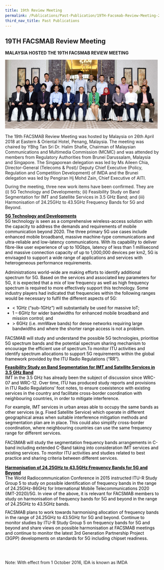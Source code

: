 ```yaml
---
title: 19th Review Meeting
permalink: /Publications/Past-Publication/19TH-Facsmab-Review-Meeting-26th-Apr-2018
third_nav_title: Past Publications
---
```

<div class="section-content">
<h2>19TH FACSMAB Review Meeting</h2>
<p><strong>MALAYSIA HOSTED THE 19TH FACSMAB REVIEW MEETING</strong></p><p><strong><img alt="" style="width: 500px; height: 225px; margin: unset;" src="/assets/images/19TH Review Photo_crop.jpg"></strong></p><p style="margin: 0px 0px 10.66px;">The 19th FACSMAB Review Meeting was hosted by Malaysia on 26th April 2018 at Eastern &amp; Oriental Hotel, Penang, Malaysia. The meeting was chaired by YBhg Tan Sri Dr. Halim Shafie, Chairman of Malaysian Communications and Multimedia Commission (MCMC) and was attended by members from Regulatory Authorities from Brunei Darussalam, Malaysia and Singapore. The Singaporean delegation was led by Ms Aileen Chia, Director-General (Telecoms &amp; Post)/ Deputy Chief Executive (Policy, Regulation and Competition Development) of IMDA and the Brunei delegation was led by Pengiran Hj Mohd Zain, Chief Executive of AITI. </p><p style="margin: 0px 0px 10.66px;">During the meeting, three new work items have been confirmed. They are (i) 5G Technology and Developments; (ii) Feasibility Study on Band Segmentation for IMT and Satellite Services in 3.5 GHz Band; and (iii) Harmonisation of 24.25GHz to 43.5GHz Frequency Bands for 5G and Beyond.</p><p style="margin: 0in 0in 0pt;"><strong><span style="margin: 0px; color: black; text-decoration: underline;">5G Technology and Developments </span></strong></p><p style="margin: 0in 0in 8pt;"><span style="margin: 0px; color: black;">5G technology is seen as a comprehensive wireless-access solution with the capacity to address the demands and requirements of mobile communication beyond 2020. The three primary 5G use cases include enhanced mobile broadband, massive machine-type communications and ultra-reliable and low-latency communications. With its capability to deliver fibre-like user experience of up to 10Gbps, latency of less than 1 millisecond and massive connection capacity of up to 1,000,000 devices per km2, 5G is envisaged to support a wide range of applications and services with heterogeneous performance requirements.</span></p><p><span style="margin: 0px; color: black;">Administrations world-wide are making efforts to identify additional spectrum for 5G. Based on the services and associated key parameters for 5G, it is expected that a mix of low frequency as well as high frequency spectrum is required to more effectively support this technology. Some industry players had indicated that frequencies within the following ranges would be necessary to fulfil the different aspects of 5G:</span></p><ul><li><span style="margin: 0px; color: black;">&lt; 1GHz (“sub-1GHz”) will substantially be used for massive IoT;</span></li><li><span style="margin: 0px; color: black;">1 – 6GHz for wider bandwidths for enhanced mobile broadband and mission control; and</span></li><li><span style="margin: 0px; color: black;">&gt; 6GHz (i.e. mmWave bands) for dense networks requiring large bandwidths and where the shorter range access is not a problem.</span></li></ul><p style="margin: 0in 0in 8pt;"><span style="margin: 0px; color: black;">FACSMAB will study and understand the possible 5G technologies, prioritise 5G spectrum bands and the potential spectrum sharing mechanism to encourage the efficient use of spectrum.To monitor ITU activities and identify spectrum allocations to support 5G requirements within the global framework provided by the ITU Radio Regulations (“RR”).</span></p><p style="margin: 0in 0in 0pt;"><strong><span style="margin: 0px; color: black; text-decoration: underline;">Feasibility Study on Band Segmentation for IMT and Satellite Services in 3.5 GHz Band</span></strong></p><p style="margin: 0in 0in 8pt;"><span style="margin: 0px; color: black;">IMT in the 3.5 GHz has already been the subject of discussion since WRC-07 and WRC-12. Over time, ITU has produced study reports and provisions in ITU Radio Regulations’ foot notes, to ensure coexistence with existing services in the country and facilitate cross-border coordination with neighbouring countries, in order to mitigate interference.</span></p><p style="margin: 0in 0in 8pt;"><span style="margin: 0px; color: black;">For example, IMT services in urban areas able to occupy the same bands as other services (e.g. Fixed Satellite Service) which operate in different geographical areas when suitable interference mitigation methods and segmentation plan are in place. This could also simplify cross-border coordination, where neighbouring countries can use the same frequency range for different services.</span></p><p><span style="margin: 0px; color: black;">FACSMAB will study the segmentation frequency bands arrangements in C-band including extended C-Band taking into consideration IMT services and existing services. To monitor ITU activities and studies related to best practice and sharing criteria between different services.</span></p><p style="margin: 0in 0in 0pt;"><strong><span style="margin: 0px; color: black; text-decoration: underline;">Harmonisation of 24.25GHz to 43.5GHz Frequency Bands for 5G and Beyond</span></strong></p><p style="margin: 0in 0in 8pt;"><span style="margin: 0px; color: black;">The World Radiocommunication Conference in 2015 instructed ITU-R Study Group 5 to study on possible identification of frequency bands in the range of 24.25GHz-86GHz for International Mobile Telecommunications 2020 (IMT-2020)/5G. In view of the above, it is relevant for FACSMAB members to study on harmonisation of frequency bands for 5G and beyond in the range of 24.25GHz to 43.5GHz bands.</span></p><p style="margin: 0in 0in 0pt;"><span style="margin: 0px; color: black;">FACSMAB plans to work towards harmonising allocation of frequency bands in the range of 24.25GHz to 43.5GHz for 5G and beyond. Continue to monitor studies by ITU-R Study Group 5 on frequency bands for 5G and beyond and share views on possible harmonisation at FACSMAB meetings and continue to monitor the latest 3rd Generation Partnership Project (3GPP) developments on standards for 5G including chipset readiness.</span></p><p style="margin: 0px 0px 10.66px;">&nbsp;</p><p>&nbsp;</p><p>Note: With effect from 1 October 2016, IDA is known as IMDA</p>
</div>
